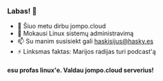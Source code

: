 ### Labas! 👋
- 🔭 Šiuo metu dirbu jompo.cloud
- 🌱 Mokausi Linux sistemų administravimą
- 📫 Su manim susisiekt gali haskisijus@hasky.es
- ⚡ Linksmas faktas: Marijos radijas turi podcast'ą

#### esu profas linux'e. Valdau jompo.cloud serverius!
